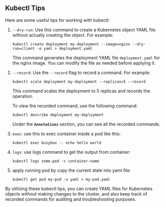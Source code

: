 ## Kubectl Tips

Here are some useful tips for working with kubectl:

1. `--dry-run`: Use this command to create a Kubernetes object YAML file without actually creating the object. For example:
   ```
   kubectl create deployment my-deployment --image=nginx --dry-run=client -o yaml > deployment.yaml
   ```
   This command generates the deployment YAML file `deployment.yaml` for the nginx image. You can modify the file as needed before applying it.

2. `--record`: Use the `--record` flag to record a command. For example:
   ```
   kubectl scale deployment my-deployment --replicas=5 --record
   ```
   This command scales the deployment to 5 replicas and records the operation.

   To view the recorded command, use the following command:
   ```
   kubectl describe deployment my-deployment
   ```
   Under the **`Annotations`** section, you can see all the recorded commands.
3. `exec`: use this to exec container inside a pod like this:
   ```
   kubectl exec busybox -- echo hello world
   ```
4. `logs`: use logs command to get the output from container:
   ```
   kubectl logs some-pod -c container-name
   ```
5. apply running pod by copy the current state into yaml file:
   ```
   kubectl get pod my-pod -o yaml > my-pod.yaml
   ```
By utilizing these kubectl tips, you can create YAML files for Kubernetes objects without making changes to the cluster, and also keep track of recorded commands for auditing and troubleshooting purposes.
